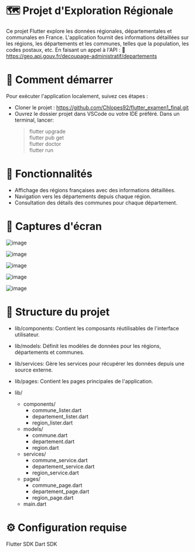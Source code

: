 # 🗺️ Projet d'Exploration Régionale

Ce projet Flutter explore les données régionales, départementales et communales en France. L'application fournit des informations détaillées sur les régions, les départements et les communes, telles que la population, les codes postaux, etc. En faisant un appel à l'API : 🔗 https://geo.api.gouv.fr/decoupage-administratif/departements

# 🚀 Comment démarrer

Pour exécuter l'application localement, suivez ces étapes :
- Cloner le projet :
  https://github.com/Chlopes92/flutter_examen1_final.git
- Ouvrez le dossier projet dans VSCode ou votre IDE préféré.
 Dans un terminal, lancer:
  > flutter upgrade  
  > flutter pub get  
  > flutter doctor  
  > flutter run

# 🎯 Fonctionnalités

- Affichage des régions françaises avec des informations détaillées.
- Navigation vers les départements depuis chaque région.
- Consultation des détails des communes pour chaque département.

# 📸 Captures d'écran

![image](https://github.com/Chlopes92/flutter_examen1_final/assets/118167199/16b6e3e0-feb0-49dd-87d7-a1f21bf868d8)

![image](https://github.com/Chlopes92/flutter_examen1_final/assets/118167199/68080c6f-52e0-49a3-b40f-b67f0e24a968)

![image](https://github.com/Chlopes92/flutter_examen1_final/assets/118167199/7b86800a-d1cb-47d6-a8de-6871e2808666)

![image](https://github.com/Chlopes92/flutter_examen1_final/assets/118167199/8e92eec8-5150-40d6-96ef-f38ec7aab4dd)

![image](https://github.com/Chlopes92/flutter_examen1_final/assets/118167199/812ec65c-4a01-48e1-b230-1a87393a2fb0)


# 🧩 Structure du projet

- lib/components: Contient les composants réutilisables de l'interface utilisateur.
- lib/models: Définit les modèles de données pour les régions, départements et communes.
- lib/services: Gère les services pour récupérer les données depuis une source externe.
- lib/pages: Contient les pages principales de l'application.

- lib/  
  - components/  
    - commune_lister.dart  
    - departement_lister.dart  
    - region_lister.dart  
  - models/  
    - commune.dart  
    - departement.dart  
    - region.dart  
  - services/  
    - commune_service.dart  
    - departement_service.dart  
    - region_service.dart  
  - pages/  
    - commune_page.dart  
    - departement_page.dart  
    - region_page.dart  
  - main.dart  

# ⚙️ Configuration requise

Flutter SDK
Dart SDK
